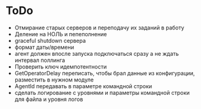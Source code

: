 ToDo
====
- Отмирание старых серверов и переподачу их заданий в работу
- Деление на НОЛЬ и пепеполнение
- graceful shutdown сервера
- формат даты/времени
- агент должен впосле запуска подключаться сразу а не ждать интервал поллинга
- Проверить ключ идемпотентности
- GetOperatorDelay переписать, чтобы брал данные из конфигурации, разместить в нужном модуле
- AgentId передавать в параметре командной строки
- сделать логирование с уровнями и параметры командной строки для файла и уровня логов